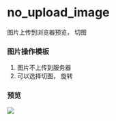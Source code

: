 # no_upload_image
图片上传到浏览器预览， 切图

### 图片操作模板
1. 图片不上传到服务器
2. 可以选择切图， 旋转

### 预览
![](https://github.com/kk0501/no_upload_image/theme.png)

